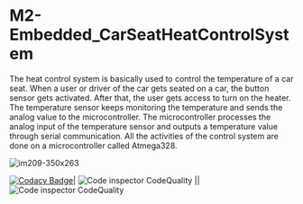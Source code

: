 # M2-Embedded_CarSeatHeatControlSystem
The heat control system is basically used to control the temperature of a car seat. When a user or driver of the car gets seated on a car, the button sensor gets activated. After that, the user gets access to turn on the heater. The temperature sensor keeps monitoring the temperature and sends the analog value to the microcontroller. The microcontroller processes the analog input of the temperature sensor and outputs a temperature value through serial communication. All the activities of the control system are done on a microcontroller called Atmega328.

![im209-350x263](https://user-images.githubusercontent.com/94216191/144197540-5a66edc4-e76a-4021-89c8-9a1d1a04adab.jpg)

[![Codacy Badge](https://app.codacy.com/project/badge/Grade/6a72ea0a5bf2466989611a6d7b2315f8)](https://www.codacy.com/gh/deepakraj11/M2-Embedded_CarSeatHeatControlSystem/dashboard?utm_source=github.com&amp;utm_medium=referral&amp;utm_content=deepakraj11/M2-Embedded_CarSeatHeatControlSystem&amp;utm_campaign=Badge_Grade)| ![Code inspector CodeQuality](https://api.codiga.io/project/30227/score/svg)
||![Code inspector CodeQuality](https://api.codiga.io/project/30227/status/svg)
